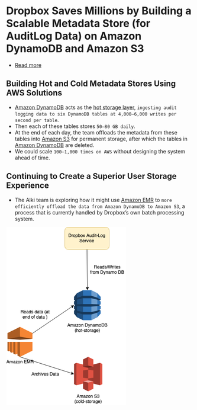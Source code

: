 
# Dropbox Saves Millions by Building a Scalable Metadata Store (for AuditLog Data) on Amazon DynamoDB and Amazon S3
- [Read more](https://aws.amazon.com/solutions/case-studies/dropbox-dynamodb-case-study/?pg=dynamodb&sec=cs#dropbox)

## Building Hot and Cold Metadata Stores Using AWS Solutions
- [Amazon DynamoDB](../../6_DatabaseServices/AmazonDynamoDB.md) acts as the [hot storage layer](../../../1_HLDDesignComponents/0_SystemGlossaries/README.md#hot-storage), `ingesting audit logging data to six DynamoDB tables at 4,000–6,000 writes per second per table`. 
- Then each of these tables stores `50–80 GB daily`. 
- At the end of each day, the team offloads the metadata from these tables into [Amazon S3](../../7_StorageServices/AmazonS3.md) for permanent storage, after which the tables in [Amazon DynamoDB](../../6_DatabaseServices/AmazonDynamoDB.md) are deleted.
- We could scale `100–1,000 times on AWS` without designing the system ahead of time.

## Continuing to Create a Superior User Storage Experience
- The Alki team is exploring how it might use [Amazon EMR](../../4_ComputeServices/AmazonEMR.md) to `more efficiently offload the data from Amazon DynamoDB to Amazon S3`, a process that is currently handled by Dropbox’s own batch processing system. 

![img.png](DropboxAmazonDynamoDB.drawio.png)